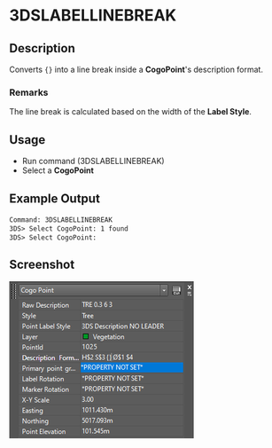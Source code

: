 # 3DSLABELLINEBREAK

## Description

Converts `{}` into a line break inside a **CogoPoint**'s description format.

### Remarks

The line break is calculated based on the width of the **Label Style**.

## Usage

* Run command (3DSLABELLINEBREAK)
* Select a **CogoPoint**

## Example Output

```
Command: 3DSLABELLINEBREAK
3DS> Select CogoPoint: 1 found
3DS> Select CogoPoint:
```

## Screenshot

![Line break example](../../../images/screenshots/linebreakexample.png)
